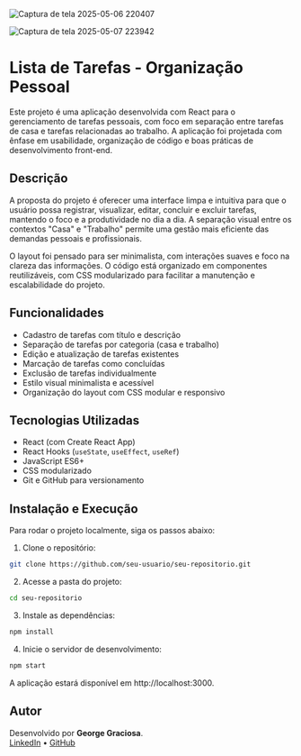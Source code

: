
![Captura de tela 2025-05-06 220407](https://github.com/user-attachments/assets/f9e0e52d-ebd1-4259-92b6-f74c6cefac02)


![Captura de tela 2025-05-07 223942](https://github.com/user-attachments/assets/9db05477-73bd-49fd-923e-ea55d7db5dc7)

# Lista de Tarefas - Organização Pessoal

Este projeto é uma aplicação desenvolvida com React para o gerenciamento de tarefas pessoais, com foco em separação entre tarefas de casa e tarefas relacionadas ao trabalho. A aplicação foi projetada com ênfase em usabilidade, organização de código e boas práticas de desenvolvimento front-end.

## Descrição

A proposta do projeto é oferecer uma interface limpa e intuitiva para que o usuário possa registrar, visualizar, editar, concluir e excluir tarefas, mantendo o foco e a produtividade no dia a dia. A separação visual entre os contextos "Casa" e "Trabalho" permite uma gestão mais eficiente das demandas pessoais e profissionais.

O layout foi pensado para ser minimalista, com interações suaves e foco na clareza das informações. O código está organizado em componentes reutilizáveis, com CSS modularizado para facilitar a manutenção e escalabilidade do projeto.

## Funcionalidades

- Cadastro de tarefas com título e descrição
- Separação de tarefas por categoria (casa e trabalho)
- Edição e atualização de tarefas existentes
- Marcação de tarefas como concluídas
- Exclusão de tarefas individualmente
- Estilo visual minimalista e acessível
- Organização do layout com CSS modular e responsivo

## Tecnologias Utilizadas

- React (com Create React App)
- React Hooks (`useState`, `useEffect`, `useRef`)
- JavaScript ES6+
- CSS modularizado
- Git e GitHub para versionamento

## Instalação e Execução

Para rodar o projeto localmente, siga os passos abaixo:

1. Clone o repositório:

```bash
git clone https://github.com/seu-usuario/seu-repositorio.git
```

2. Acesse a pasta do projeto:

```bash
cd seu-repositorio
```

3. Instale as dependências:

```bash
npm install
```

4. Inicie o servidor de desenvolvimento:

```bash
npm start
```

A aplicação estará disponível em http://localhost:3000.

## Autor

Desenvolvido por **George Graciosa**.  
[LinkedIn](https://www.linkedin.com/in/george-graciosa) • [GitHub](https://github.com/GeorgeGraciosa)
